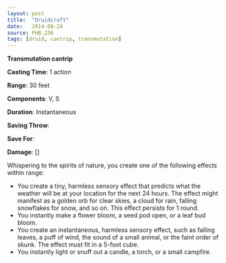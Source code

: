 ```yaml
---
layout: post
title:  "Druidcraft"
date:   2014-08-24
source: PHB.236
tags: [druid, cantrip, transmutation]
---
```


**Transmutation cantrip**

**Casting Time**: 1 action

**Range**: 30 feet

**Components**: V, S

**Duration**: Instantaneous

**Saving Throw**:

**Save For**: 

**Damage**: []

Whispering to the spirits of nature, you create one of the following effects within range:

* You create a tiny, harmless sensory effect that predicts what the weather will be at your location for the next 24 hours. The effect might manifest as a golden orb for clear skies, a cloud for rain, falling snowflakes for snow, and so on. This effect persists for 1 round.
* You instantly make a flower bloom, a seed pod open, or a leaf bud bloom.
* You create an instantaneous, harmless sensory effect, such as falling leaves, a puff of wind, the sound of a small animal, or the faint order of skunk. The effect must fit in a 5-foot cube.
* You instantly light or snuff out a candle, a torch, or a small campfire.